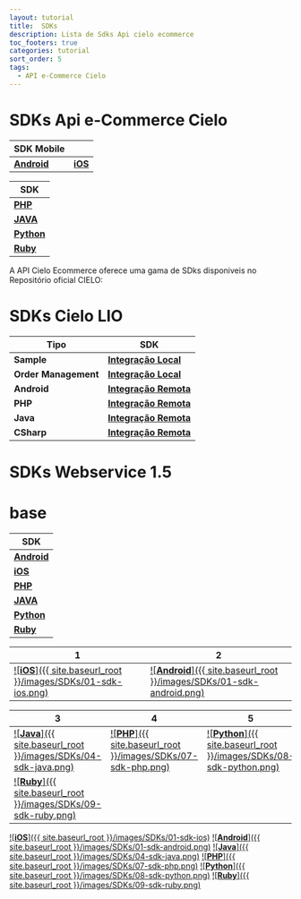```yaml
---
layout: tutorial
title:  SDKs
description: Lista de Sdks Api cielo ecommerce
toc_footers: true
categories: tutorial
sort_order: 5
tags:
  - API e-Commerce Cielo
---
```


# SDKs Api e-Commerce Cielo

|SDK Mobile                                                        |                                                                  |
|------------------------------------------------------------------|------------------------------------------------------------------|
|[**Android**](https://github.com/DeveloperCielo/API-3.0-Android)  |[**iOS**](https://github.com/DeveloperCielo/API-3.0-iOS)          |

|SDK                                                               |
|------------------------------------------------------------------|
|[**PHP**](https://github.com/DeveloperCielo/API-3.0-PHP)          |
|[**JAVA**](https://github.com/DeveloperCielo/API-3.0-Java)        |
|[**Python**](https://github.com/DeveloperCielo/API-3.0-Python)    |
|[**Ruby**](https://github.com/DeveloperCielo/API-3.0-Ruby)        |

A API Cielo Ecommerce oferece uma gama de SDks disponiveis no Repositório oficial CIELO:

# SDKs Cielo LIO

| Tipo                 | SDK                                                                                                 |
|----------------------|-----------------------------------------------------------------------------------------------------|
| **Sample**           | [**Integração Local**](https://github.com/DeveloperCielo/LIO-SDK-Sample-Integracao-Local)           |
| **Order Management** | [**Integração Local**](https://github.com/DeveloperCielo/order-management)                          |
| **Android**          | [**Integração Remota**](https://github.com/DeveloperCielo/LIO-SDK-API-Integracao-Remota-v1-Android) |
| **PHP**              | [**Integração Remota**](https://github.com/DeveloperCielo/LIO-SDK-API-Integracao-Remota-v1-PHP)     |
| **Java**             | [**Integração Remota**](https://github.com/DeveloperCielo/LIO-SDK-API-Integracao-Remota-v1-Java)    |
| **CSharp**           | [**Integração Remota**](https://github.com/DeveloperCielo/LIO-SDK-API-Integracao-Remota-v1-CSHARP)  |

# SDKs Webservice 1.5

# base

|SDK                                                               |
|------------------------------------------------------------------|
|[**Android**](https://github.com/DeveloperCielo/API-3.0-Android)  |
|[**iOS**](https://github.com/DeveloperCielo/API-3.0-iOS)          |
|[**PHP**](https://github.com/DeveloperCielo/API-3.0-PHP)          |
|[**JAVA**](https://github.com/DeveloperCielo/API-3.0-Java)        |
|[**Python**](https://github.com/DeveloperCielo/API-3.0-Python)    |
|[**Ruby**](https://github.com/DeveloperCielo/API-3.0-Ruby)        |


|1|2|
|-|-|
|[![**iOS**]({{ site.baseurl_root }}/images/SDKs/01-sdk-ios.png)](https://github.com/DeveloperCielo/API-3.0-iOS)|[![**Android**]({{ site.baseurl_root }}/images/SDKs/01-sdk-android.png)](https://github.com/DeveloperCielo/API-3.0-Android)

|3|4|5|6|
|-|-|-|-|
|[![**Java**]({{ site.baseurl_root }}/images/SDKs/04-sdk-java.png)](https://github.com/DeveloperCielo/API-3.0-Java)|[![**PHP**]({{ site.baseurl_root }}/images/SDKs/07-sdk-php.png)](https://github.com/DeveloperCielo/API-3.0-PHP) |[![**Python**]({{ site.baseurl_root }}/images/SDKs/08-sdk-python.png)](https://github.com/DeveloperCielo/API-3.0-Python)
[![**Ruby**]({{ site.baseurl_root }}/images/SDKs/09-sdk-ruby.png)](https://github.com/DeveloperCielo/API-3.0-Ruby)|

[![**iOS**]({{ site.baseurl_root }}/images/SDKs/01-sdk-ios)](https://github.com/DeveloperCielo/API-3.0-iOS)
[![**Android**]({{ site.baseurl_root }}/images/SDKs/01-sdk-android.png)](https://github.com/DeveloperCielo/API-3.0-Android)
[![**Java**]({{ site.baseurl_root }}/images/SDKs/04-sdk-java.png)](https://github.com/DeveloperCielo/API-3.0-Java)
[![**PHP**]({{ site.baseurl_root }}/images/SDKs/07-sdk-php.png)](https://github.com/DeveloperCielo/API-3.0-PHP) 
[![**Python**]({{ site.baseurl_root }}/images/SDKs/08-sdk-python.png)](https://github.com/DeveloperCielo/API-3.0-Python)
[![**Ruby**]({{ site.baseurl_root }}/images/SDKs/09-sdk-ruby.png)](https://github.com/DeveloperCielo/API-3.0-Ruby)